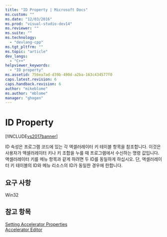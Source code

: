 ```yaml
---
title: "ID Property | Microsoft Docs"
ms.custom: ""
ms.date: "12/03/2016"
ms.prod: "visual-studio-dev14"
ms.reviewer: ""
ms.suite: ""
ms.technology: 
  - "devlang-cpp"
ms.tgt_pltfrm: ""
ms.topic: "article"
dev_langs: 
  - "C++"
helpviewer_keywords: 
  - "ID property"
ms.assetid: 756ea7ad-d39b-490d-a2ba-163c434577f0
caps.latest.revision: 6
caps.handback.revision: 6
author: "mikeblome"
ms.author: "mblome"
manager: "ghogen"
---
```

# ID Property
[!INCLUDE[vs2017banner](../assembler/inline/includes/vs2017banner.md)]

ID 속성은 프로그램 코드에 있는 각 액셀러레이터 키 테이블 항목을 참조합니다.  이것은 사용자가 액셀러레이터 키나 키 조합을 누를 때 프로그램에서 수신하는 명령 값입니다.  액셀러레이터 키를 메뉴 항목과 같게 하려면 두 ID를 동일하게 하십시오. 단, 액셀러레이터 키 테이블의 ID와 메뉴 리소스의 ID가 동일한 경우에 한합니다.  
  
## 요구 사항  
 Win32  
  
## 참고 항목  
 [Setting Accelerator Properties](../windows/setting-accelerator-properties.md)   
 [Accelerator Editor](../mfc/accelerator-editor.md)